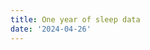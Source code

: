 ```yaml
---
title: One year of sleep data
date: '2024-04-26'
---
```

<script>
import Sleep from '../../components/Blog/Sleep.svelte'
</script>
<Sleep />
